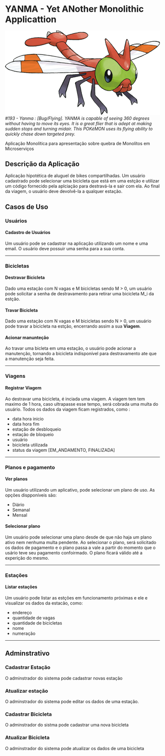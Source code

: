 # YANMA - Yet ANother Monolithic Applicattion

![Yanma Logo](img/logo.png)
*#193 - Yanma : [Bug/Flying]. YANMA is capable of seeing 360 degrees without having to move its eyes. It is a great flier that is adept at making sudden stops and turning midair. This POKéMON uses its flying ability to quickly chase down targeted prey.*

Aplicação Monolítica para apresentação sobre quebra de Monolítos em Microserviços

## Descrição da Aplicação

Aplicação hipotética de aluguel de bikes compartilhadas. Um usuário cadastrado pode selecionar uma bicicleta que está em uma estção e utilizar um código fornecido pela aplciação para destravá-la e sair com ela. Ao final da viagem, o usuário deve devolvê-la a qualquer estação.

## Casos de Uso

### Usuários
#### Cadastro de Usuários

Um usuário pode se cadastrar na aplicação utilizando um nome e uma email. O usuário deve possuir uma senha para a sua conta.

---

### Bicicletas

#### Destravar Bicicleta
 Dado uma estação com N vagas e M bicicletas sendo M > 0, um usuário pode solicitar a senha de destravamento para retirar uma bicicleta M_i da estção.

 #### Travar Bicicleta

Dado uma estação com N vagas e M bicicletas sendo N > 0, um usuário pode travar a bicicleta na estção, encerrando assim a sua **Viagem**.

#### Acionar manunteção

Ao travar uma bicleta em uma estação, o usuário pode acionar a manutenção, tornando a bicicleta indisponível para destravamento ate que a manutenção seja feita.

---

### Viagens

#### Registrar Viagem

Ao destravar uma bicicleta, é inciada uma viagem. A viagem tem tem maximo de 1 hora, caso ultrapasse esse tempo, será cobrada uma multa do usuário. Todos os dados da viagem ficam registrados, como :

 * data hora inicio
 * data hora fim
 * estação de desbloqueio
 * estação de bloqueio
 * usuário
 * bicicleta utilizada
 * status da viagem [EM_ANDAMENTO, FINALIZADA]

---
### Planos e pagamento

#### Ver planos
Um usuário utilizando um aplicativo, pode selecionar um plano de uso. As opções dispponíveis são:
 * Diário
 * Semanal
 * Mensal

#### Selecionar plano
Um usuário pode selecionar uma plano desde de que não haja um plano ativo nem nenhuma multa pendente. Ao selecionar o plano, será solicitado os dados de pagamento e o plano passa a vale a partir do momento que o usário teve seu pagamento confoirmado. O plano ficará válido até a experição do mesmo.

---
### Estações

#### Listar estações

Um usuário pode listar as estções em funcionamento próximas e ele e visualizar os dados da estacão, como:

* endereço
* quantidade de vagas
* quantidade de bicicletas
* nome
* numeração


---

## Adminstrativo

### Cadastrar Estação

O adminstrador do sistema pode cadastrar novas estação

### Atualizar estação

O adminstrador do sistema pode editar os dados de uma estação.

### Cadastrar Bicicleta

O adminstrador do sistma pode cadastrar uma nova bicicleta


### Atualizar Bicicleta

O adminstrador do sistema pode atualizar os dados de uma bicicleta
